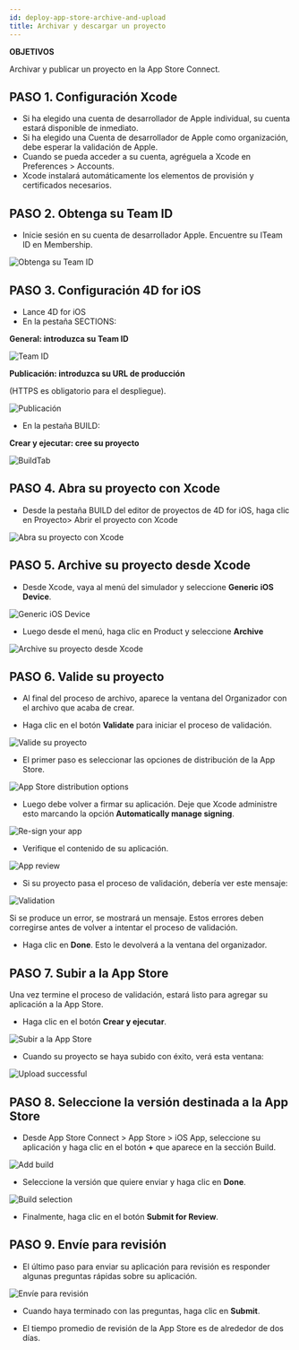 ```yaml
---
id: deploy-app-store-archive-and-upload
title: Archivar y descargar un proyecto
---
```


<div class = "objectives"> 

**OBJETIVOS**

Archivar y publicar un proyecto en la App Store Connect.</div> 

## PASO 1. Configuración Xcode

* Si ha elegido una cuenta de desarrollador de Apple individual, su cuenta estará disponible de inmediato. 
* Si ha elegido una Cuenta de desarrollador de Apple como organización, debe esperar la validación de Apple.
* Cuando se pueda acceder a su cuenta, agréguela a Xcode en Preferences > Accounts.
* Xcode instalará automáticamente los elementos de provisión y certificados necesarios. 

## PASO 2. Obtenga su Team ID

* Inicie sesión en su cuenta de desarrollador Apple. Encuentre su ITeam ID en Membership.

![Obtenga su Team ID](assets/en/deploy-in-house/Team-ID-4D-for-iOS.png)

## PASO 3. Configuración 4D for iOS

* Lance 4D for iOS
* En la pestaña SECTIONS:

**General: introduzca su Team ID**

![Team ID](assets/en/deploy-app-store/Team-ID.png)

**Publicación: introduzca su URL de producción**

(HTTPS es obligatorio para el despliegue).

![Publicación](assets/en/deploy-app-store/Publishing.png)

* En la pestaña BUILD:

**Crear y ejecutar: cree su proyecto**

![BuildTab](assets/en/deploy-app-store/BuildTab.png)

## PASO 4. Abra su proyecto con Xcode

* Desde la pestaña BUILD del editor de proyectos de 4D for iOS, haga clic en Proyecto> Abrir el proyecto con Xcode

![Abra su proyecto con Xcode](assets/en/deploy-in-house/Open-your-project-Xcode-4D-for-iOS.png)

## PASO 5. Archive su proyecto desde Xcode

* Desde Xcode, vaya al menú del simulador y seleccione **Generic iOS Device**.

![Generic iOS Device](assets/en/deploy-in-house/Deployment-Generic-iOS-Device.png)

* Luego desde el menú, haga clic en Product y seleccione **Archive**

![Archive su proyecto desde Xcode](assets/en/deploy-in-house/Archive-your-Project.png)

## PASO 6. Valide su proyecto

* Al final del proceso de archivo, aparece la ventana del Organizador con el archivo que acaba de crear.

* Haga clic en el botón **Validate** para iniciar el proceso de validación.

![Valide su proyecto](assets/en/deploy-app-store/Organizer-Project-Validation.png)

* El primer paso es seleccionar las opciones de distribución de la App Store.

![App Store distribution options](assets/en/deploy-app-store/App-Store-Distribution-options.png)

* Luego debe volver a firmar su aplicación. Deje que Xcode administre esto marcando la opción **Automatically manage signing**.

![Re-sign your app](assets/en/deploy-app-store/Re-sign-your-App.png)

* Verifique el contenido de su aplicación.

![App review](assets/en/deploy-app-store/Review-App.png)

* Si su proyecto pasa el proceso de validación, debería ver este mensaje:

![Validation](assets/en/deploy-app-store/Archive-validation-complete.png)

Si se produce un error, se mostrará un mensaje. Estos errores deben corregirse antes de volver a intentar el proceso de validación.

* Haga clic en **Done**. Esto le devolverá a la ventana del organizador.

## PASO 7. Subir a la App Store

Una vez termine el proceso de validación, estará listo para agregar su aplicación a la App Store.

* Haga clic en el botón **Crear y ejecutar**.

![Subir a la App Store](assets/en/deploy-app-store/Upload-to-AppStore.png)

* Cuando su proyecto se haya subido con éxito, verá esta ventana:

![Upload successful](assets/en/deploy-app-store/upload-Successful.png)

## PASO 8. Seleccione la versión destinada a la App Store

* Desde App Store Connect > App Store > iOS App, seleccione su aplicación y haga clic en el botón **+** que aparece en la sección Build.

![Add build](assets/en/deploy-app-store/Add-build-app-store-connect.png)

* Seleccione la versión que quiere enviar y haga clic en **Done**.

![Build selection](assets/en/deploy-app-store/Select-build-app-store-connect.png)

* Finalmente, haga clic en el botón **Submit for Review**.

## PASO 9. Envíe para revisión

* El último paso para enviar su aplicación para revisión es responder algunas preguntas rápidas sobre su aplicación. 

![Envíe para revisión](assets/en/deploy-app-store/Export-Compliance-Content-Rights-Advertising-Identifer.png)

* Cuando haya terminado con las preguntas, haga clic en **Submit**.

* El tiempo promedio de revisión de la App Store es de alrededor de dos días.